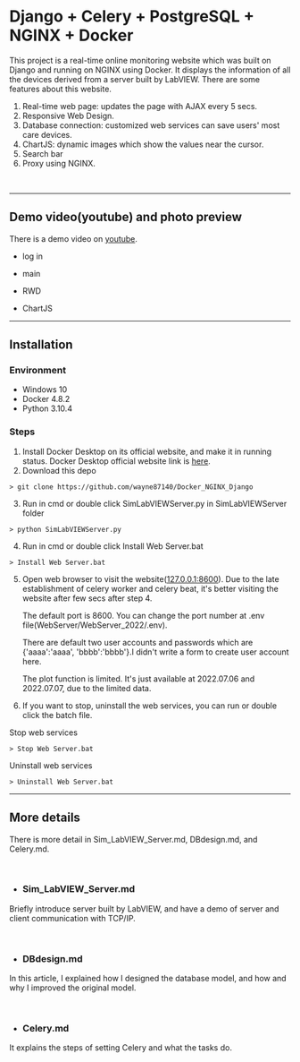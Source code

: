 # Django + Celery + PostgreSQL + NGINX + Docker

This project is a real-time online monitoring website which was built on Django and running on NGINX using Docker. It displays the information of all the devices derived from a server built by LabVIEW. There are some features about this website.

1. Real-time web page: updates the page with AJAX every 5 secs.
2. Responsive Web Design.
3. Database connection: customized web services can save users' most care devices.
4. ChartJS: dynamic images which show the values near the cursor.
5. Search bar
6. Proxy using NGINX.

<br>

---
## Demo video(youtube) and photo preview
There is a demo video on <a href='https://youtu.be/M3OLgtNlyEE'>youtube</a>.

* log in


* main


* RWD


* ChartJS




---
## Installation

### Environment
* Windows 10
* Docker 4.8.2
* Python 3.10.4

### Steps
1. Install Docker Desktop on its official website, and make it in running status. 
Docker Desktop official website link is <a href='https://www.docker.com/products/docker-desktop/'>here</a>.
2. Download this depo

`> git clone https://github.com/wayne87140/Docker_NGINX_Django `

3. Run in cmd or double click SimLabVIEWServer.py in SimLabVIEWServer folder

`> python SimLabVIEWServer.py`

4. Run in cmd or double click Install Web Server.bat

`> Install Web Server.bat`

5. Open web browser to visit the website(<a href='127.0.0.1:8600'>127.0.0.1:8600</a>). Due to the late establishment of celery worker and celery beat, it's better visiting the website after few secs after step 4.

    The default port is 8600. You can change the port number at .env file(WebServer/WebServer_2022/.env).

    There are default two user accounts and passwords which are {'aaaa':'aaaa', 'bbbb':'bbbb'}.I didn't write a form to create user account here.

    The plot function is limited. It's just available at 2022.07.06 and 2022.07.07, due to the limited data.

6. If you want to stop, uninstall the web services, you can run or double click the batch file.

Stop web services

`> Stop Web Server.bat`

Uninstall web services

`> Uninstall Web Server.bat`


---
## More details
There is more detail in Sim_LabVIEW_Server.md, DBdesign.md, and Celery.md.

<br>

- ### Sim_LabVIEW_Server.md

Briefly introduce server built by LabVIEW, and have a demo of server and client communication with TCP/IP.

<br>

- ### DBdesign.md

In this article, I explained how I designed the database model, and how and why I improved the original model.


<br>

- ### Celery.md
It explains the steps of setting Celery and what the tasks do.

